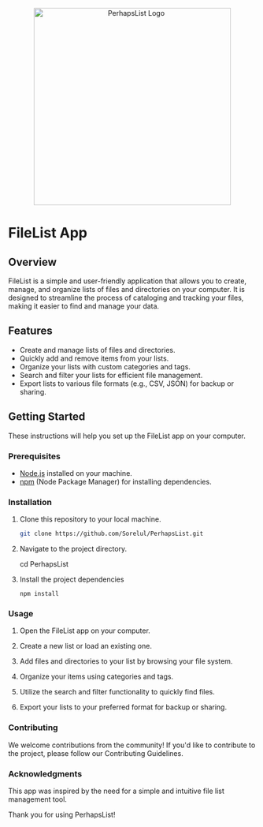 <p align="center"><a href="#" target="_blank"><img src="assetsPerhapsList.png" width="400" alt="PerhapsList Logo"></a></p>

# FileList App

## Overview

FileList is a simple and user-friendly application that allows you to create, manage, and organize lists of files and directories on your computer. It is designed to streamline the process of cataloging and tracking your files, making it easier to find and manage your data.

## Features

-   Create and manage lists of files and directories.
-   Quickly add and remove items from your lists.
-   Organize your lists with custom categories and tags.
-   Search and filter your lists for efficient file management.
-   Export lists to various file formats (e.g., CSV, JSON) for backup or sharing.

## Getting Started

These instructions will help you set up the FileList app on your computer.

### Prerequisites

-   [Node.js](https://nodejs.org/) installed on your machine.
-   [npm](https://www.npmjs.com/) (Node Package Manager) for installing dependencies.

### Installation

1.  Clone this repository to your local machine.

    ```bash
    git clone https://github.com/Sorelul/PerhapsList.git

    ```

2.  Navigate to the project directory.

    cd PerhapsList

3.  Install the project dependencies

        npm install

### Usage

1. Open the FileList app on your computer.

2. Create a new list or load an existing one.

3. Add files and directories to your list by browsing your file system.

4. Organize your items using categories and tags.

5. Utilize the search and filter functionality to quickly find files.

6. Export your lists to your preferred format for backup or sharing.

### Contributing

We welcome contributions from the community! If you'd like to contribute to the project, please follow our Contributing Guidelines.

### Acknowledgments

This app was inspired by the need for a simple and intuitive file list management tool.

Thank you for using PerhapsList!

